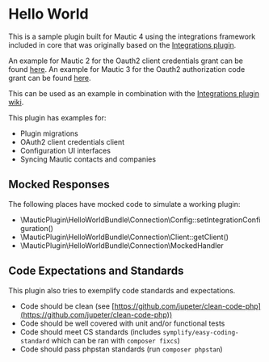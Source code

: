 # Hello World
This is a sample plugin built for Mautic 4 using the integrations framework included in core that was originally based on the [Integrations plugin](https://github.com/mautic-inc/plugin-integrations).

An example for Mautic 2 for the Oauth2 client credentials grant can be found [here](https://github.com/mautic-inc/plugin-helloworld/tree/mautic-2).
An example for Mautic 3 for the Oauth2 authorization code grant can be found [here](https://github.com/mautic-inc/plugin-helloworld/tree/mautic-3-authorization-code-grant-example).

This can be used as an example in combination with the [Integrations plugin wiki](https://github.com/mautic-inc/plugin-integrations/wiki).

This plugin has examples for:

* Plugin migrations
* OAuth2 client credentials client
* Configuration UI interfaces
* Syncing Mautic contacts and companies

## Mocked Responses
The following places have mocked code to simulate a working plugin:

- \MauticPlugin\HelloWorldBundle\Connection\Config::setIntegrationConfiguration()
- \MauticPlugin\HelloWorldBundle\Connection\Client::getClient()
- \MauticPlugin\HelloWorldBundle\Connection\MockedHandler

## Code Expectations and Standards
This plugin also tries to exemplify code standards and expectations. 
* Code should be clean (see [https://github.com/jupeter/clean-code-php](https://github.com/jupeter/clean-code-php))
* Code should be well covered with unit and/or functional tests
* Code should meet CS standards (includes `symplify/easy-coding-standard` which can be ran with `composer fixcs`)
* Code should pass phpstan standards (run `composer phpstan`)